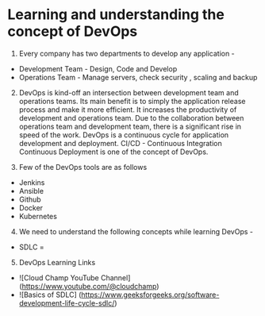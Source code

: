 # Learning and understanding the concept of DevOps

1. Every company has two departments to develop any application -
* Development Team - Design, Code and Develop
* Operations Team - Manage servers, check security , scaling and backup

2. DevOps is kind-off an intersection between development team and operations teams. Its main benefit is to simply the application release process and make it more efficient. It increases the productivity of development and operations team. Due to the collaboration between operations team and development team, there is a significant rise in speed of the work. DevOps is a continuous cycle for application development and deployment. CI/CD - Continuous Integration Continuous Deployment is one of the concept of DevOps.

3. Few of the DevOps tools are as follows 
* Jenkins
* Ansible
* Github
* Docker
* Kubernetes


4. We need to understand the following concepts while learning DevOps - 
- SDLC = 


5. DevOps Learning Links 
- ![Cloud Champ YouTube Channel] (https://www.youtube.com/@cloudchamp)
- ![Basics of SDLC] (https://www.geeksforgeeks.org/software-development-life-cycle-sdlc/)